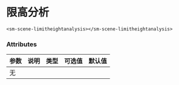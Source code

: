 # 限高分析



<sm-iframe src="http://support.supermap.com.cn:8090/webgl/examples/component/vue_limitHeightAnalysis.html"></sm-iframe>

```vue
<sm-scene-limitheightanalysis></sm-scene-limitheightanalysis>    
```

### Attributes

| 参数 | 说明 | 类型 | 可选值 | 默认值 |
| :--- | :--- | :--- | :----- | :----- |
|  无    |      |      |        |        |
